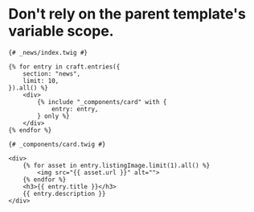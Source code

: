 # Don't rely on the parent template's variable scope.

```twig
{# _news/index.twig #}

{% for entry in craft.entries({
    section: "news",
    limit: 10,
}).all() %}
    <div>
        {% include "_components/card" with {
            entry: entry,
        } only %}
    </div>
{% endfor %}
```

```twig
{# _components/card.twig #}

<div>
    {% for asset in entry.listingImage.limit(1).all() %}
        <img src="{{ asset.url }}" alt="">
    {% endfor %}
    <h3>{{ entry.title }}</h3>
    {{ entry.description }}
</div>
```
